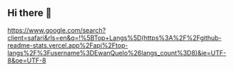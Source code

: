 ## Hi there 👋

https://www.google.com/search?client=safari&rls=en&q=!%5BTop+Langs%5D(https%3A%2F%2Fgithub-readme-stats.vercel.app%2Fapi%2Ftop-langs%2F%3Fusername%3DEwanQuelo%26langs_count%3D8)&ie=UTF-8&oe=UTF-8
<!--
**EwanQuelo/EwanQuelo** is a ✨ _special_ ✨ repository because its `README.md` (this file) appears on your GitHub profile.

Here are some ideas to get you started:

- 🔭 I’m currently working on ...
- 🌱 I’m currently learning ...
- 👯 I’m looking to collaborate on ...
- 🤔 I’m looking for help with ...
- 💬 Ask me about ...
- 📫 How to reach me: ...
- 😄 Pronouns: ...
- ⚡ Fun fact: ...
-->
